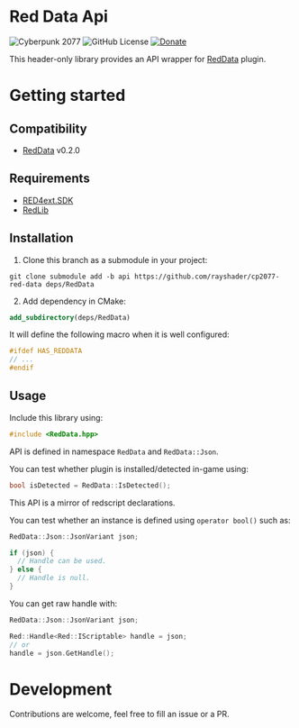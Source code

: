 # Red Data Api
![Cyberpunk 2077](https://img.shields.io/badge/Cyberpunk%202077-v2.12-blue)
![GitHub License](https://img.shields.io/github/license/rayshader/cp2077-red-filesystem)
[![Donate](https://img.shields.io/badge/donate-buy%20me%20a%20coffee-yellow)](https://www.buymeacoffee.com/lpfreelance)

This header-only library provides an API wrapper for [RedData] plugin.

# Getting started

## Compatibility
- [RedData] v0.2.0

## Requirements
- [RED4ext.SDK]
- [RedLib]

## Installation

1. Clone this branch as a submodule in your project:
```shell
git clone submodule add -b api https://github.com/rayshader/cp2077-red-data deps/RedData
```
2. Add dependency in CMake:
```cmake
add_subdirectory(deps/RedData)
```

It will define the following macro when it is well configured:
```cpp
#ifdef HAS_REDDATA
// ...
#endif
```

## Usage

Include this library using:
```cpp
#include <RedData.hpp>
```

API is defined in namespace `RedData` and `RedData::Json`.

You can test whether plugin is installed/detected in-game using:
```cpp
bool isDetected = RedData::IsDetected();
```

This API is a mirror of redscript declarations.

You can test whether an instance is defined using `operator bool()` such as:
```cpp
RedData::Json::JsonVariant json;

if (json) {
  // Handle can be used.
} else {
  // Handle is null.
}
```

You can get raw handle with:
```cpp
RedData::Json::JsonVariant json;

Red::Handle<Red::IScriptable> handle = json;
// or
handle = json.GetHandle();
```

# Development
Contributions are welcome, feel free to fill an issue or a PR.

<!-- Table of links -->
[RED4ext.SDK]: https://github.com/WopsS/RED4ext.SDK
[RedLib]: https://github.com/psiberx/cp2077-red-lib
[RedData]: https://github.com/rayshader/cp2077-red-data
